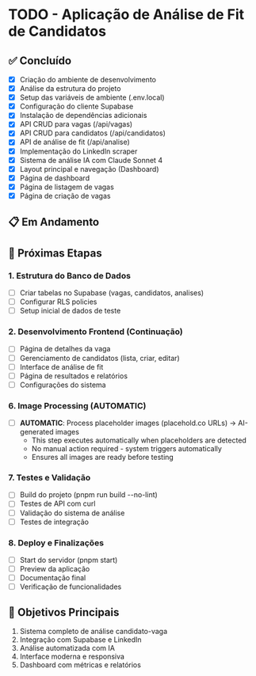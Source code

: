 # TODO - Aplicação de Análise de Fit de Candidatos

## ✅ Concluído
- [x] Criação do ambiente de desenvolvimento
- [x] Análise da estrutura do projeto
- [x] Setup das variáveis de ambiente (.env.local)
- [x] Configuração do cliente Supabase
- [x] Instalação de dependências adicionais
- [x] API CRUD para vagas (/api/vagas)
- [x] API CRUD para candidatos (/api/candidatos)
- [x] API de análise de fit (/api/analise)
- [x] Implementação do LinkedIn scraper
- [x] Sistema de análise IA com Claude Sonnet 4
- [x] Layout principal e navegação (Dashboard)
- [x] Página de dashboard
- [x] Página de listagem de vagas
- [x] Página de criação de vagas

## 📋 Em Andamento

## 🔄 Próximas Etapas

### 1. Estrutura do Banco de Dados
- [ ] Criar tabelas no Supabase (vagas, candidatos, analises)
- [ ] Configurar RLS policies
- [ ] Setup inicial de dados de teste

### 2. Desenvolvimento Frontend (Continuação)
- [ ] Página de detalhes da vaga
- [ ] Gerenciamento de candidatos (lista, criar, editar)
- [ ] Interface de análise de fit
- [ ] Página de resultados e relatórios
- [ ] Configurações do sistema

### 6. Image Processing (AUTOMATIC)
- [ ] **AUTOMATIC**: Process placeholder images (placehold.co URLs) → AI-generated images
  - This step executes automatically when placeholders are detected
  - No manual action required - system triggers automatically
  - Ensures all images are ready before testing

### 7. Testes e Validação
- [ ] Build do projeto (pnpm run build --no-lint)
- [ ] Testes de API com curl
- [ ] Validação do sistema de análise
- [ ] Testes de integração

### 8. Deploy e Finalizações
- [ ] Start do servidor (pnpm start)
- [ ] Preview da aplicação
- [ ] Documentação final
- [ ] Verificação de funcionalidades

## 🎯 Objetivos Principais
1. Sistema completo de análise candidato-vaga
2. Integração com Supabase e LinkedIn
3. Análise automatizada com IA
4. Interface moderna e responsiva
5. Dashboard com métricas e relatórios